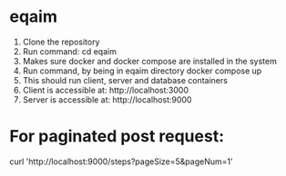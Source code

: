 # eqaim

1. Clone the repository
2. Run command:
   cd eqaim
3. Makes sure docker and docker compose are installed in the system
4. Run command, by being in eqaim directory
   docker compose up
5. This should run client, server and database containers
6. Client is accessible at:
   http://localhost:3000
7. Server is accessible at:
   http://localhost:9000

# For paginated post request:

curl 'http://localhost:9000/steps?pageSize=5&pageNum=1'
